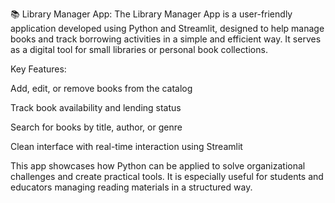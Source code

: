 📚 Library Manager App:
The Library Manager App is a user-friendly application developed using Python and Streamlit, designed to help manage books and track borrowing activities in a simple and efficient way. It serves as a digital tool for small libraries or personal book collections.

Key Features:

Add, edit, or remove books from the catalog

Track book availability and lending status

Search for books by title, author, or genre

Clean interface with real-time interaction using Streamlit

This app showcases how Python can be applied to solve organizational challenges and create practical tools. It is especially useful for students and educators managing reading materials in a structured way.

